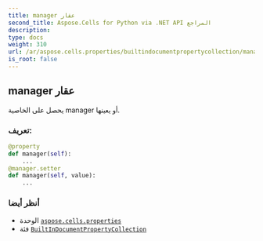 ```yaml
---
title: manager عقار
second_title: Aspose.Cells for Python via .NET API المراجع
description:
type: docs
weight: 310
url: /ar/aspose.cells.properties/builtindocumentpropertycollection/manager/
is_root: false
---
```

##  manager عقار

يحصل على الخاصية manager أو يعينها.
###  تعريف:
```python
@property
def manager(self):
    ...
@manager.setter
def manager(self, value):
    ...
```

###  أنظر أيضا
* الوحدة [`aspose.cells.properties`](../../)
* فئة [`BuiltInDocumentPropertyCollection`](/cells/python-net/ar/aspose.cells.properties/builtindocumentpropertycollection)
